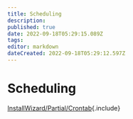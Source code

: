 ```yaml
---
title: Scheduling
description: 
published: true
date: 2022-09-18T05:29:15.089Z
tags: 
editor: markdown
dateCreated: 2022-09-18T05:29:12.597Z
---
```


# Scheduling
[InstallWizard/Partial/Crontab](/InstallWizard/Partial/Crontab){.include}